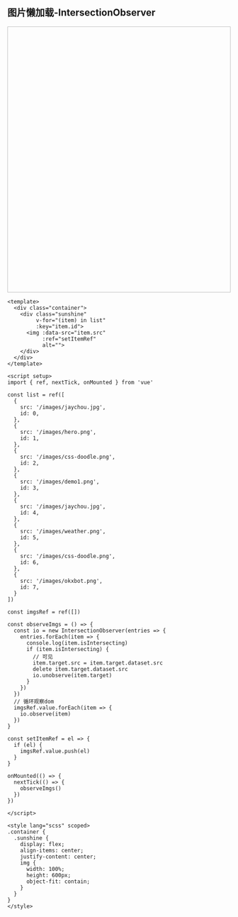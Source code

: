 ## 图片懒加载-IntersectionObserver
<!-- <template> -->
  <div class="container">
    <div class="sunshine" v-for="(item) in list" :key="item.id">
      <img :data-src="item.src" :ref="setItemRef" alt="">
    </div>
  </div>
<!-- </template> -->

<script setup>
import { ref, nextTick, onMounted } from 'vue'

const list = ref([
  {
    src: '/images/jaychou.jpg',
    id: 0,
  },
  {
    src: '/images/hero.png',
    id: 1,
  },
  {
    src: '/images/css-doodle.png',
    id: 2,
  },
  {
    src: '/images/demo1.png',
    id: 3,
  },
  {
    src: '/images/jaychou.jpg',
    id: 4,
  },
  {
    src: '/images/weather.png',
    id: 5,
  },
  {
    src: '/images/css-doodle.png',
    id: 6,
  },
  {
    src: '/images/okxbot.png',
    id: 7,
  }
])

const imgsRef = ref([])

const observeImgs = () => {
  const io = new IntersectionObserver(entries => {
    entries.forEach(item => {
      console.log(item.isIntersecting)
      if(item.isIntersecting){
        item.target.src = item.target.dataset.src
        delete item.target.dataset.src
        io.unobserve(item.target)
      }
    })
  })
  imgsRef.value.forEach(item => {
    io.observe(item)
  })
}

const setItemRef = el => {
  if(el){
    imgsRef.value.push(el)
  }
}

onMounted(() => {
  nextTick(() => {
    observeImgs()
  })
})

</script>

<style lang="scss" scoped>
.container {
  .sunshine {
    display: flex;
    align-items: center;
    justify-content: center;
    img {
      width: 100%;
      height: 600px;
      object-fit: contain;
    }
  }
}
</style>

```vue
<template>
  <div class="container">
    <div class="sunshine"
         v-for="(item) in list"
         :key="item.id">
      <img :data-src="item.src"
           :ref="setItemRef"
           alt="">
    </div>
  </div>
</template>

<script setup>
import { ref, nextTick, onMounted } from 'vue'

const list = ref([
  {
    src: '/images/jaychou.jpg',
    id: 0,
  },
  {
    src: '/images/hero.png',
    id: 1,
  },
  {
    src: '/images/css-doodle.png',
    id: 2,
  },
  {
    src: '/images/demo1.png',
    id: 3,
  },
  {
    src: '/images/jaychou.jpg',
    id: 4,
  },
  {
    src: '/images/weather.png',
    id: 5,
  },
  {
    src: '/images/css-doodle.png',
    id: 6,
  },
  {
    src: '/images/okxbot.png',
    id: 7,
  }
])

const imgsRef = ref([])

const observeImgs = () => {
  const io = new IntersectionObserver(entries => {
    entries.forEach(item => {
      console.log(item.isIntersecting)
      if (item.isIntersecting) {
        // 可见
        item.target.src = item.target.dataset.src
        delete item.target.dataset.src
        io.unobserve(item.target)
      }
    })
  })
  // 循环观察dom
  imgsRef.value.forEach(item => {
    io.observe(item)
  })
}

const setItemRef = el => {
  if (el) {
    imgsRef.value.push(el)
  }
}

onMounted(() => {
  nextTick(() => {
    observeImgs()
  })
})

</script>

<style lang="scss" scoped>
.container {
  .sunshine {
    display: flex;
    align-items: center;
    justify-content: center;
    img {
      width: 100%;
      height: 600px;
      object-fit: contain;
    }
  }
}
</style>
```